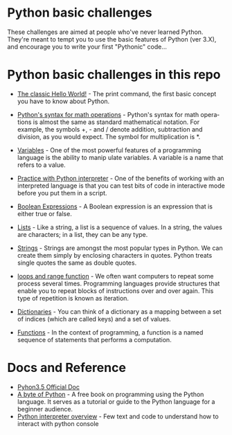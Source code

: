 # Python basic challenges

These challenges are aimed at people who've never learned Python.  
They're meant to tempt you to use the basic features of Python (ver 3.X), 
and encourage you to write your first "Pythonic" code...


# Python basic challenges in this repo

- [The classic Hello World!](hello_word.py) - The print command, the first basic concept you have to know about Python.

- [Python's syntax for math operations](https://github.com/ernestoarbitrio/python-conference-beginners-day/blob/master/challenges/basic/math_operation.py)  - Python's syntax for math opera­tions is almost the same as standard mathematical notation. For example, the symbols +, - and / denote addition, subtraction and division, as you would expect. The symbol for multiplication is *.

- [Variables](variables.py) - One of the most powerful features of a programming language is the ability to manip­ ulate variables. A variable is a name that refers to a value.

- [Practice with Python interpreter](https://github.com/ernestoarbitrio/python-conference-beginners-day/blob/master/challenges/basic/python_interpreter.md) - One of the benefits of working with an interpreted language is that you can test bits of code in interactive mode before you put them in a script.

- [Boolean Expressions](https://github.com/ernestoarbitrio/python-conference-beginners-day/blob/master/challenges/basic/boolean_expressions.py) - A Boolean expression is an expression that is either true or false.

- [Lists](https://github.com/ernestoarbitrio/python-conference-beginners-day/blob/master/challenges/basic/lists.py) - Like a string, a list is a sequence of values. In a string, the values are characters; in a list, they can be any type.

- [Strings](https://github.com/ernestoarbitrio/python-conference-beginners-day/blob/master/challenges/basic/string_operations.py) - Strings are amongst the most popular types in Python. We can create them simply by enclosing characters in quotes. Python treats single quotes the same as double quotes.

- [loops and range function](https://github.com/ernestoarbitrio/python-conference-beginners-day/blob/master/challenges/basic/forloop_range.py) - We often want computers to repeat some process several times. Programming languages provide structures that enable you to repeat blocks of instructions over and over again. This type of repetition is known as iteration.

- [Dictionaries](dictionaries.py) - You can think of a dictionary as a mapping between a set of indices (which are called keys) and a set of values.

- [Functions](https://github.com/ernestoarbitrio/python-conference-beginners-day/blob/master/challenges/basic/functions.py) - In the context of programming, a function is a named sequence of statements that performs a computation.


# Docs and Reference
- [Pyhon3.5 Official Doc](https://docs.python.org/3.5/)
- [A byte of Python](https://python.swaroopch.com/) - A free book on programming using the Python language. It serves as a tutorial or guide to the Python language for a beginner audience.
- [Python interpreter overview](https://opentechschool.github.io/python-beginners/en/getting_started.html) - Few text and code to understand how to interact with python console

